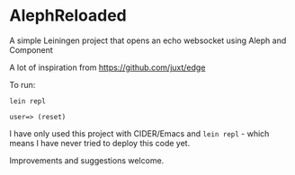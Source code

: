 # AlephReloaded
A simple Leiningen project that opens an echo websocket using Aleph and Component

A lot of inspiration from https://github.com/juxt/edge

To run:

```
lein repl

user=> (reset)
```

I have only used this project with CIDER/Emacs and `lein repl` - which means I have never tried to deploy this code yet.

Improvements and suggestions welcome.
